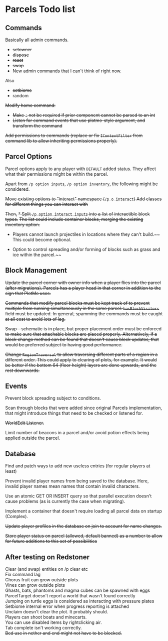 # Parcels Todo list

Commands
-
Basically all admin commands.
* ~~setowner~~
* ~~dispose~~
* ~~reset~~
* ~~swap~~
* New admin commands that I can't think of right now.

Also
* ~~setbiome~~
* random

~~Modify home command:~~
* ~~Make `:` not be required if prior component cannot be parsed to an int~~
* ~~Listen for command events that use plotme-style argument, and transform the command~~

~~Add permissions to commands (replace or fix `IContextFilter` from command lib
to allow inheriting permissions properly).~~

Parcel Options
-

Parcel options apply to any player with `DEFAULT` added status.
They affect what their permissions might be within the parcel.

Apart from `/p option inputs`, `/p option inventory`, the following might be considered. 

~~Move existing options to "interact" namespace (`/p o interact`)
Add classes for different things you can interact with~~

~~Then,~~
~~* Split `/p option interact inputs` into a list of interactible block types.~~ 
~~The list could include container blocks, merging the existing inventory option.~~
* Players cannot launch projectiles in locations where they can't build.~~ 
This could become optional.

* Option to control spreading and/or forming of blocks such as grass and ice within the parcel.~~

Block Management
- 
~~Update the parcel corner with owner info when a player flies into the parcel (after migrations).
Parcels has a player head in that corner in addition to the sign that PlotMe uses.~~

~~Commands that modify parcel blocks must be kept track of to prevent multiple
from running simultaneously in the same parcel. `hasBlockVisitors` field must be updated.
In general, spamming the commands must be caught at all cost to avoid lots of lag.~~

~~Swap - schematic is in place, but proper placement order must be enforced to make sure that attachable 
blocks are placed properly. Alternatively, if a block change method can be found that doesn't
cause block updates, that would be preferred subject to having good performance.~~

~~Change `RegionTraversal` to allow traversing different parts of a region in a different order.
This could apply to clearing of plots, for example. It would be better if the bottom 64 (floor height) 
layers are done upwards, and the rest downwards.~~

Events
-
Prevent block spreading subject to conditions.

Scan through blocks that were added since original Parcels implementation,
that might introduce things that need to be checked or listened for.

~~WorldEdit Listener.~~

Limit number of beacons in a parcel and/or avoid potion effects being applied outside the parcel.

Database
-
Find and patch ways to add new useless entries (for regular players at least)

Prevent invalid player names from being saved to the database. 
Here, invalid player names mean names that contain invalid characters.

Use an atomic GET OR INSERT query so that parallel execution doesn't cause problems
(as is currently the case when migrating).

Implement a container that doesn't require loading all parcel data on startup (Complex).

~~Update player profiles in the database on join to account for name changes.~~

~~Store player status on parcel (allowed, default banned) as a number to allow for future additions to this set of possibilities~~


After testing on Redstoner
-

Clear (and swap) entities on /p clear etc  
Fix command lag  
Chorus fruit can grow outside plots  
Vines can grow outside plots  
Ghasts, bats, phantoms and magma cubes can be spawned with eggs  
ParcelTarget doesn't report a world that wasn't found correctly  
Jumping on turtle eggs is considered as interacting with pressure plates  
Setbiome internal error when progress reporting is attached  
Unclaim doesn't clear the plot. It probably should.  
Players can shoot boats and minecarts.  
You can use disabled items by rightclicking air.  
Tab complete isn't working correctly.  
~~Bed use in nether and end might not have to be blocked.~~

